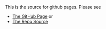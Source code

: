 This is the source for github pages. Please see 
* [The GitHub Page](https://cloudogu.github.io/continuous-delivery-slides-example) or
* [The Repo Source](https://github.com/cloudogu/continuous-delivery-slides-example) 
